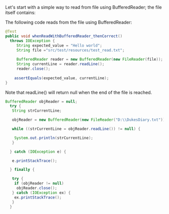 Let's start with a simple way to read from file using BufferedReader; the file itself contains:

The following code reads from the file using BufferedReader:

```java 
@Test
public void whenReadWithBufferedReader_thenCorrect()
  throws IOException {
     String expected_value = "Hello world";
     String file ="src/test/resources/test_read.txt";
      
     BufferedReader reader = new BufferedReader(new FileReader(file));
     String currentLine = reader.readLine();
     reader.close();
 
    assertEquals(expected_value, currentLine);
}
```


Note that readLine() will return null when the end of the file is reached.


```java
BufferedReader objReader = null;
  try {
   String strCurrentLine;

   objReader = new BufferedReader(new FileReader("D:\\DukesDiary.txt"));

   while ((strCurrentLine = objReader.readLine()) != null) {

    System.out.println(strCurrentLine);
   }

  } catch (IOException e) {

   e.printStackTrace();

  } finally {

   try {
    if (objReader != null)
     objReader.close();
   } catch (IOException ex) {
    ex.printStackTrace();
   }
  }
```